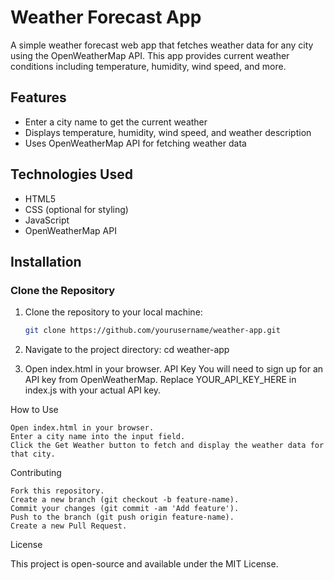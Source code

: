 # Weather Forecast App

A simple weather forecast web app that fetches weather data for any city using the OpenWeatherMap API. This app provides current weather conditions including temperature, humidity, wind speed, and more.

## Features

- Enter a city name to get the current weather
- Displays temperature, humidity, wind speed, and weather description
- Uses OpenWeatherMap API for fetching weather data

## Technologies Used

- HTML5
- CSS (optional for styling)
- JavaScript
- OpenWeatherMap API

## Installation

### Clone the Repository

1. Clone the repository to your local machine:
   ```bash
   git clone https://github.com/yourusername/weather-app.git

2. Navigate to the project directory:
    cd weather-app

3. Open index.html in your browser.
    API Key
    You will need to sign up for an API key from OpenWeatherMap.
    Replace YOUR_API_KEY_HERE in index.js with your actual API key.

How to Use

    Open index.html in your browser.
    Enter a city name into the input field.
    Click the Get Weather button to fetch and display the weather data for that city.

Contributing

    Fork this repository.
    Create a new branch (git checkout -b feature-name).
    Commit your changes (git commit -am 'Add feature').
    Push to the branch (git push origin feature-name).
    Create a new Pull Request.

License

This project is open-source and available under the MIT License.